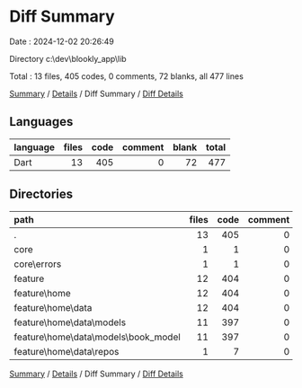 # Diff Summary

Date : 2024-12-02 20:26:49

Directory c:\\dev\\blookly_app\\lib

Total : 13 files,  405 codes, 0 comments, 72 blanks, all 477 lines

[Summary](results.md) / [Details](details.md) / Diff Summary / [Diff Details](diff-details.md)

## Languages
| language | files | code | comment | blank | total |
| :--- | ---: | ---: | ---: | ---: | ---: |
| Dart | 13 | 405 | 0 | 72 | 477 |

## Directories
| path | files | code | comment | blank | total |
| :--- | ---: | ---: | ---: | ---: | ---: |
| . | 13 | 405 | 0 | 72 | 477 |
| core | 1 | 1 | 0 | 1 | 2 |
| core\\errors | 1 | 1 | 0 | 1 | 2 |
| feature | 12 | 404 | 0 | 71 | 475 |
| feature\\home | 12 | 404 | 0 | 71 | 475 |
| feature\\home\\data | 12 | 404 | 0 | 71 | 475 |
| feature\\home\\data\\models | 11 | 397 | 0 | 69 | 466 |
| feature\\home\\data\\models\\book_model | 11 | 397 | 0 | 69 | 466 |
| feature\\home\\data\\repos | 1 | 7 | 0 | 2 | 9 |

[Summary](results.md) / [Details](details.md) / Diff Summary / [Diff Details](diff-details.md)